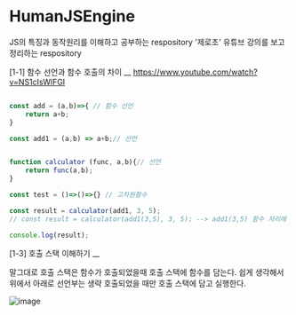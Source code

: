 # HumanJSEngine
JS의 특징과 동작원리를 이해하고 공부하는 respository
'제로초' 유튜브 강의를 보고 정리하는 respository


[1-1] 함수 선언과 함수 호출의 차이 
__
https://www.youtube.com/watch?v=NS1cIsWlFGI

```javascript

const add = (a,b)=>{ // 함수 선언
    return a+b;
} 

const add1 = (a,b) => a+b;// 선언


function calculator (func, a,b){// 선언
    return func(a,b);
}

const test = ()=>()=>{} // 고차원함수 

const result = calculator(add1, 3, 5);
// const result = calculator(add1(3,5), 3, 5); --> add1(3,5) 함수 자리에 함수 호출을 넣는것

console.log(result);

```


[1-3] 호출 스택 이해하기 
__

말그대로 호출 스택은 함수가 호출되었을때 호출 스택에 함수를 담는다.
쉽게 생각해서 위에서 아래로 선언부는 생략 호출되었을 때만 호출 스택에 담고 실행한다. 



![image](https://user-images.githubusercontent.com/48818574/161561989-1d91f16a-2a70-4b11-a853-a5c524848f59.png)


